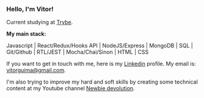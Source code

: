 ### Hello, I'm Vitor!

Current studying at [Trybe](https://www.betrybe.com/).

**My main stack:**

Javascript | React/Redux/Hooks API | NodeJS/Express | MongoDB | SQL | Git/Github | RTL/JEST | Mocha/Chai/Sinon | HTML | CSS

If you want to get in touch with me, here is my [Linkedin](https://www.linkedin.com/in/vitorguima/) profile. My email is: vitorguima@gmail.com.

I'm also trying to improve my hard and soft skills by creating some technical content at my Youtube channel [Newbie devolution](https://www.youtube.com/channel/UC7BTotJjNIsViPjxgzLeIWg).
